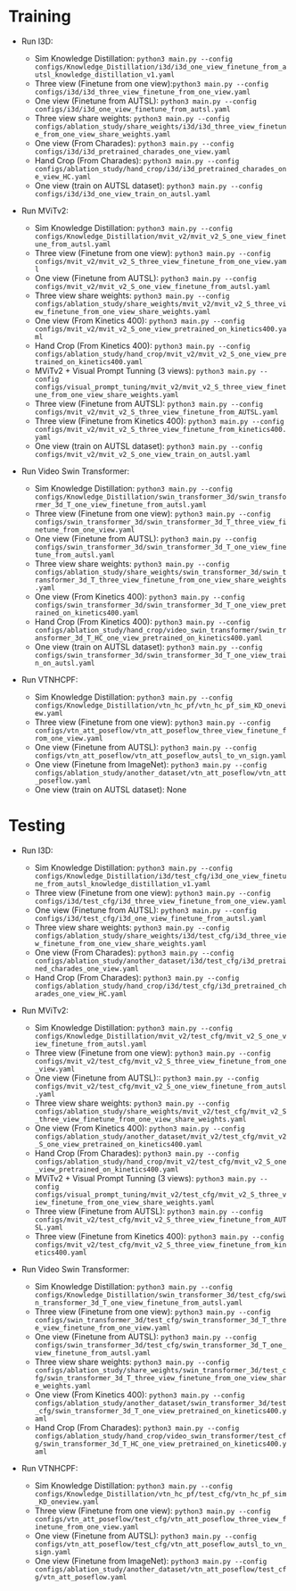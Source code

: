 # Training

- Run I3D:
  + Sim Knowledge Distillation: `python3 main.py --config configs/Knowledge_Distillation/i3d/i3d_one_view_finetune_from_autsl_knowledge_distillation_v1.yaml`
  + Three view (Finetune from one view):`python3 main.py --config configs/i3d/i3d_three_view_finetune_from_one_view.yaml`
  + One view (Finetune from AUTSL): `python3 main.py --config configs/i3d/i3d_one_view_finetune_from_autsl.yaml`
  + Three view share weights: `python3 main.py --config configs/ablation_study/share_weights/i3d/i3d_three_view_finetune_from_one_view_share_weights.yaml`
  + One view (From Charades): `python3 main.py --config configs/i3d/i3d_pretrained_charades_one_view.yaml`
  + Hand Crop (From Charades): `python3 main.py --config configs/ablation_study/hand_crop/i3d/i3d_pretrained_charades_one_view_HC.yaml`
  + One view (train on AUTSL dataset): `python3 main.py --config configs/i3d/i3d_one_view_train_on_autsl.yaml`

- Run MViTv2:
  + Sim Knowledge Distillation: `python3 main.py --config configs/Knowledge_Distillation/mvit_v2/mvit_v2_S_one_view_finetune_from_autsl.yaml`
  + Three view (Finetune from one view): `python3 main.py --config configs/mvit_v2/mvit_v2_S_three_view_finetune_from_one_view.yaml`
  + One view (Finetune from AUTSL): `python3 main.py --config configs/mvit_v2/mvit_v2_S_one_view_finetune_from_autsl.yaml`
  + Three view share weights: `python3 main.py --config configs/ablation_study/share_weights/mvit_v2/mvit_v2_S_three_view_finetune_from_one_view_share_weights.yaml`
  + One view (From Kinetics 400): `python3 main.py --config configs/mvit_v2/mvit_v2_S_one_view_pretrained_on_kinetics400.yaml`
  + Hand Crop (From Kinetics 400): `python3 main.py --config configs/ablation_study/hand_crop/mvit_v2/mvit_v2_S_one_view_pretrained_on_kinetics400.yaml`
  + MViTv2 + Visual Prompt Tunning (3 views): `python3 main.py --config configs/visual_prompt_tuning/mvit_v2/mvit_v2_S_three_view_finetune_from_one_view_share_weights.yaml`
  + Three view (Finetune from AUTSL): `python3 main.py --config configs/mvit_v2/mvit_v2_S_three_view_finetune_from_AUTSL.yaml`
  + Three view (Finetune from Kinetics 400): `python3 main.py --config configs/mvit_v2/mvit_v2_S_three_view_finetune_from_kinetics400.yaml`
  + One view (train on AUTSL dataset): `python3 main.py --config configs/mvit_v2/mvit_v2_S_one_view_train_on_autsl.yaml`
  
- Run Video Swin Transformer:
  + Sim Knowledge Distillation: `python3 main.py --config configs/Knowledge_Distillation/swin_transformer_3d/swin_transformer_3d_T_one_view_finetune_from_autsl.yaml`
  + Three view (Finetune from one view): `python3 main.py --config configs/swin_transformer_3d/swin_transformer_3d_T_three_view_finetune_from_one_view.yaml`
  + One view (Finetune from AUTSL): `python3 main.py --config configs/swin_transformer_3d/swin_transformer_3d_T_one_view_finetune_from_autsl.yaml`
  + Three view share weights: `python3 main.py --config configs/ablation_study/share_weights/swin_transformer_3d/swin_transformer_3d_T_three_view_finetune_from_one_view_share_weights.yaml`
  + One view (From Kinetics 400): `python3 main.py --config configs/swin_transformer_3d/swin_transformer_3d_T_one_view_pretrained_on_kinetics400.yaml`
  + Hand Crop (From Kinetics 400): `python3 main.py --config configs/ablation_study/hand_crop/video_swin_transformer/swin_transformer_3d_T_HC_one_view_pretrained_on_kinetics400.yaml`
  + One view (train on AUTSL dataset): `python3 main.py --config configs/swin_transformer_3d/swin_transformer_3d_T_one_view_train_on_autsl.yaml`

- Run VTNHCPF:
  + Sim Knowledge Distillation: `python3 main.py --config configs/Knowledge_Distillation/vtn_hc_pf/vtn_hc_pf_sim_KD_oneview.yaml`
  + Three view (Finetune from one view): `python3 main.py --config configs/vtn_att_poseflow/vtn_att_poseflow_three_view_finetune_from_one_view.yaml`
  + One view (Finetune from AUTSL): `python3 main.py --config configs/vtn_att_poseflow/vtn_att_poseflow_autsl_to_vn_sign.yaml`
  + One view (Finetune from ImageNet): `python3 main.py --config configs/ablation_study/another_dataset/vtn_att_poseflow/vtn_att_poseflow.yaml`
  + One view (train on AUTSL dataset): None


# Testing

- Run I3D:
  + Sim Knowledge Distillation: `python3 main.py --config configs/Knowledge_Distillation/i3d/test_cfg/i3d_one_view_finetune_from_autsl_knowledge_distillation_v1.yaml`
  + Three view (Finetune from one view):  `python3 main.py --config configs/i3d/test_cfg/i3d_three_view_finetune_from_one_view.yaml`
  + One view (Finetune from AUTSL): `python3 main.py --config configs/i3d/test_cfg/i3d_one_view_finetune_from_autsl.yaml`
  + Three view share weights: `python3 main.py --config configs/ablation_study/share_weights/i3d/test_cfg/i3d_three_view_finetune_from_one_view_share_weights.yaml`
  + One view (From Charades): `python3 main.py --config configs/ablation_study/another_dataset/i3d/test_cfg/i3d_pretrained_charades_one_view.yaml`
  + Hand Crop (From Charades): `python3 main.py --config configs/ablation_study/hand_crop/i3d/test_cfg/i3d_pretrained_charades_one_view_HC.yaml`
  

- Run MViTv2:
  + Sim Knowledge Distillation: `python3 main.py --config configs/Knowledge_Distillation/mvit_v2/test_cfg/mvit_v2_S_one_view_finetune_from_autsl.yaml`
  + Three view (Finetune from one view): `python3 main.py --config configs/mvit_v2/test_cfg/mvit_v2_S_three_view_finetune_from_one_view.yaml`
  + One view (Finetune from AUTSL):: `python3 main.py --config configs/mvit_v2/test_cfg/mvit_v2_S_one_view_finetune_from_autsl.yaml`
  + Three view share weights: `python3 main.py --config configs/ablation_study/share_weights/mvit_v2/test_cfg/mvit_v2_S_three_view_finetune_from_one_view_share_weights.yaml`
  + One view (From Kinetics 400): `python3 main.py --config configs/ablation_study/another_dataset/mvit_v2/test_cfg/mvit_v2_S_one_view_pretrained_on_kinetics400.yaml`
  + Hand Crop (From Charades): `python3 main.py --config configs/ablation_study/hand_crop/mvit_v2/test_cfg/mvit_v2_S_one_view_pretrained_on_kinetics400.yaml`
  + MViTv2 + Visual Prompt Tunning (3 views): `python3 main.py --config configs/visual_prompt_tuning/mvit_v2/test_cfg/mvit_v2_S_three_view_finetune_from_one_view_share_weights.yaml`
  + Three view (Finetune from AUTSL): `python3 main.py --config configs/mvit_v2/test_cfg/mvit_v2_S_three_view_finetune_from_AUTSL.yaml`
  + Three view (Finetune from Kinetics 400): `python3 main.py --config configs/mvit_v2/test_cfg/mvit_v2_S_three_view_finetune_from_kinetics400.yaml`
  

- Run Video Swin Transformer:
  + Sim Knowledge Distillation: `python3 main.py --config configs/Knowledge_Distillation/swin_transformer_3d/test_cfg/swin_transformer_3d_T_one_view_finetune_from_autsl.yaml`
  + Three view (Finetune from one view): `python3 main.py --config configs/swin_transformer_3d/test_cfg/swin_transformer_3d_T_three_view_finetune_from_one_view.yaml`
  + One view (Finetune from AUTSL): `python3 main.py --config configs/swin_transformer_3d/test_cfg/swin_transformer_3d_T_one_view_finetune_from_autsl.yaml`
  + Three view share weights: `python3 main.py --config configs/ablation_study/share_weights/swin_transformer_3d/test_cfg/swin_transformer_3d_T_three_view_finetune_from_one_view_share_weights.yaml`
  + One view (From Kinetics 400): `python3 main.py --config configs/ablation_study/another_dataset/swin_transformer_3d/test_cfg/swin_transformer_3d_T_one_view_pretrained_on_kinetics400.yaml`
  + Hand Crop (From Charades): `python3 main.py --config configs/ablation_study/hand_crop/video_swin_transformer/test_cfg/swin_transformer_3d_T_HC_one_view_pretrained_on_kinetics400.yaml`



- Run VTNHCPF:
  + Sim Knowledge Distillation: `python3 main.py --config configs/Knowledge_Distillation/vtn_hc_pf/test_cfg/vtn_hc_pf_sim_KD_oneview.yaml`
  + Three view (Finetune from one view): `python3 main.py --config configs/vtn_att_poseflow/test_cfg/vtn_att_poseflow_three_view_finetune_from_one_view.yaml`
  + One view (Finetune from AUTSL): `python3 main.py --config configs/vtn_att_poseflow/test_cfg/vtn_att_poseflow_autsl_to_vn_sign.yaml`
  + One view (Finetune from ImageNet): `python3 main.py --config configs/ablation_study/another_dataset/vtn_att_poseflow/test_cfg/vtn_att_poseflow.yaml`